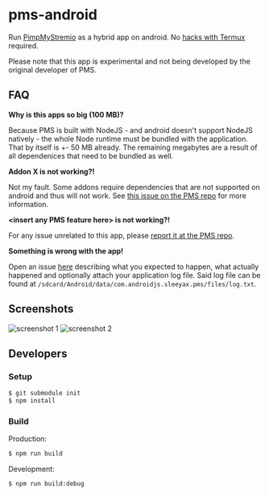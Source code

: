 # pms-android
Run [PimpMyStremio](https://github.com/sungshon/PimpMyStremio) as a hybrid app on android. 
No [hacks with Termux](https://gist.github.com/sleeyax/e9635eb352a4fcdf94194f763d743689) required.

Please note that this app is experimental and not being developed by the original developer of PMS.

## FAQ
**Why is this apps so big (100 MB)?**

Because PMS is built with NodeJS - and android doesn't support NodeJS natively - the whole Node runtime must be bundled with the application. That by itself is +- 50 MB already. The remaining megabytes are a result of all dependenices that need to be bundled as well.

**Addon X is not working?!**

Not my fault. Some addons require dependencies that are not supported on android and thus will not work. See [this issue on the PMS repo](https://github.com/sungshon/PimpMyStremio/issues/51) for more information.

**\<insert any PMS feature here\> is not working?!**

For any issue unrelated to this app, please [report it at the PMS repo](https://github.com/sungshon/PimpMyStremio/issues).

**Something is wrong with the app!**

Open an issue [here](https://github.com/sleeyax/pms-android/issues) describing what you expected to happen, what actually happened and optionally attach your application log file. Said log file can be found at `/sdcard/Android/data/com.androidjs.sleeyax.pms/files/log.txt`.

## Screenshots
![screenshot 1](https://i.imgur.com/RGrIfzn.jpeg)
![screenshot 2](https://i.imgur.com/N8OKq1b.jpeg)

## Developers
### Setup
```Bash
$ git submodule init
$ npm install
```

### Build
Production:
```bash
$ npm run build
```

Development: 
```bash
$ npm run build:debug
```

